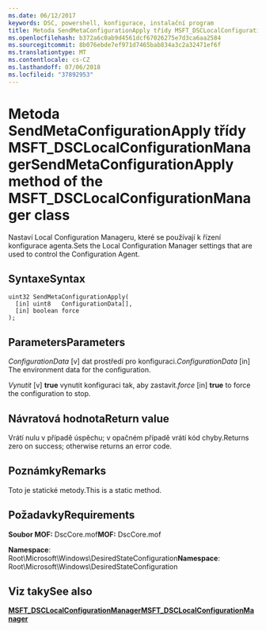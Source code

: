 ```yaml
---
ms.date: 06/12/2017
keywords: DSC, powershell, konfigurace, instalační program
title: Metoda SendMetaConfigurationApply třídy MSFT_DSCLocalConfigurationManager
ms.openlocfilehash: b372a6c0ab9d4561dcf67026275e7d3ca6aa2584
ms.sourcegitcommit: 8b076ebde7ef971d7465bab834a3c2a32471ef6f
ms.translationtype: MT
ms.contentlocale: cs-CZ
ms.lasthandoff: 07/06/2018
ms.locfileid: "37892953"
---
```

# <a name="sendmetaconfigurationapply-method-of-the-msftdsclocalconfigurationmanager-class"></a><span data-ttu-id="da7e3-103">Metoda SendMetaConfigurationApply třídy MSFT_DSCLocalConfigurationManager</span><span class="sxs-lookup"><span data-stu-id="da7e3-103">SendMetaConfigurationApply method of the MSFT_DSCLocalConfigurationManager class</span></span>

<span data-ttu-id="da7e3-104">Nastaví Local Configuration Manageru, které se používají k řízení konfigurace agenta.</span><span class="sxs-lookup"><span data-stu-id="da7e3-104">Sets the Local Configuration Manager settings that are used to control the Configuration Agent.</span></span>

## <a name="syntax"></a><span data-ttu-id="da7e3-105">Syntaxe</span><span class="sxs-lookup"><span data-stu-id="da7e3-105">Syntax</span></span>

```mof
uint32 SendMetaConfigurationApply(
  [in] uint8   ConfigurationData[],
  [in] boolean force
);
```

## <a name="parameters"></a><span data-ttu-id="da7e3-106">Parameters</span><span class="sxs-lookup"><span data-stu-id="da7e3-106">Parameters</span></span>

<span data-ttu-id="da7e3-107">*ConfigurationData* \[v\] dat prostředí pro konfiguraci.</span><span class="sxs-lookup"><span data-stu-id="da7e3-107">*ConfigurationData* \[in\] The environment data for the configuration.</span></span>

<span data-ttu-id="da7e3-108">*Vynutit* \[v\] **true** vynutit konfiguraci tak, aby zastavit.</span><span class="sxs-lookup"><span data-stu-id="da7e3-108">*force* \[in\] **true** to force the configuration to stop.</span></span>

## <a name="return-value"></a><span data-ttu-id="da7e3-109">Návratová hodnota</span><span class="sxs-lookup"><span data-stu-id="da7e3-109">Return value</span></span>

<span data-ttu-id="da7e3-110">Vrátí nulu v případě úspěchu; v opačném případě vrátí kód chyby.</span><span class="sxs-lookup"><span data-stu-id="da7e3-110">Returns zero on success; otherwise returns an error code.</span></span>

## <a name="remarks"></a><span data-ttu-id="da7e3-111">Poznámky</span><span class="sxs-lookup"><span data-stu-id="da7e3-111">Remarks</span></span>

<span data-ttu-id="da7e3-112">Toto je statické metody.</span><span class="sxs-lookup"><span data-stu-id="da7e3-112">This is a static method.</span></span>

## <a name="requirements"></a><span data-ttu-id="da7e3-113">Požadavky</span><span class="sxs-lookup"><span data-stu-id="da7e3-113">Requirements</span></span>

<span data-ttu-id="da7e3-114">**Soubor MOF:** DscCore.mof</span><span class="sxs-lookup"><span data-stu-id="da7e3-114">**MOF:** DscCore.mof</span></span>

<span data-ttu-id="da7e3-115">**Namespace**: Root\Microsoft\Windows\DesiredStateConfiguration</span><span class="sxs-lookup"><span data-stu-id="da7e3-115">**Namespace**: Root\Microsoft\Windows\DesiredStateConfiguration</span></span>

## <a name="see-also"></a><span data-ttu-id="da7e3-116">Viz taky</span><span class="sxs-lookup"><span data-stu-id="da7e3-116">See also</span></span>

[<span data-ttu-id="da7e3-117">**MSFT_DSCLocalConfigurationManager**</span><span class="sxs-lookup"><span data-stu-id="da7e3-117">**MSFT_DSCLocalConfigurationManager**</span></span>](msft-dsclocalconfigurationmanager.md)